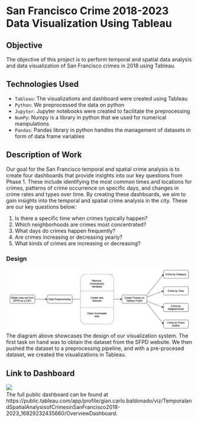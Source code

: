 # San Francisco Crime 2018-2023 Data Visualization Using Tableau

## Objective
The objective of this project is to perform temporal and spatial data analysis and data visualization of San Francisco crimes in 2018 using Tableau.

## Technologies Used
* `Tableau`: The visualizations and dashboard were created using Tableau
* `Python`: We preprocessed the data on python
* `Jupyter`: Jupyter notebooks were created to facilitate the preprocessing
* `NumPy`: Numpy is a library in python that we used for numerical manipulations
* `Pandas`: Pandas library in python handles the management of datasets in form of data frame variables

## Description of Work
Our goal for the San Francisco temporal and spatial crime analysis is to create four dashboards that provide insights into our key questions from Phase 1. These include identifying the most common times and locations for crimes, patterns of crime occurrence on specific days, and changes in crime rates and types over time. By creating these dashboards, we aim to gain insights into the temporal and spatial crime analysis in the city. These are our key questions below:
1. Is there a specific time when crimes typically happen?
2. Which neighborhoods are crimes most concentrated?
3. What days do crimes happen frequently?
4. Are crimes increasing or decreasing yearly?
5. What kinds of crimes are increasing or decreasing?


###  Design
![Screenshot of the visualization system.](screenshot.png)
The diagram above showcases the design of our visualization system. The first task on hand was to obtain the dataset from the SFPD website. We then pushed the dataset to a preprocessing pipeline, and with a pre-procesed dataset, we created the visualizations in Tableau.

## Link to Dashboard
<div class='tableauPlaceholder' id='viz1699243234310' style='position: relative'><noscript><a href='#'><img alt=' ' src='https:&#47;&#47;public.tableau.com&#47;static&#47;images&#47;Te&#47;TemporalandSpatialAnalysisofCrimesinSanFrancisco2018-2023_16829232435660&#47;OverviewDashboard&#47;1_rss.png' style='border: none' /></a></noscript><object class='tableauViz'  style='display:none;'><param name='host_url' value='https%3A%2F%2Fpublic.tableau.com%2F' /> <param name='embed_code_version' value='3' /> <param name='site_root' value='' /><param name='name' value='TemporalandSpatialAnalysisofCrimesinSanFrancisco2018-2023_16829232435660&#47;OverviewDashboard' /><param name='tabs' value='yes' /><param name='toolbar' value='yes' /><param name='static_image' value='https:&#47;&#47;public.tableau.com&#47;static&#47;images&#47;Te&#47;TemporalandSpatialAnalysisofCrimesinSanFrancisco2018-2023_16829232435660&#47;OverviewDashboard&#47;1.png' /> <param name='animate_transition' value='yes' /><param name='display_static_image' value='yes' /><param name='display_spinner' value='yes' /><param name='display_overlay' value='yes' /><param name='display_count' value='yes' /><param name='language' value='en-US' /></object></div>
The full public dashboard can be found at https://public.tableau.com/app/profile/gian.carlo.baldonado/viz/TemporalandSpatialAnalysisofCrimesinSanFrancisco2018-2023_16829232435660/OverviewDashboard.